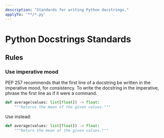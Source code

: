 ```yaml
---
description: "Standards for writing Python docstrings."
applyTo: '**/*.py'
---
```


# Python Docstrings Standards

## Rules

### Use imperative mood

PEP 257 recommends that the first line of a docstring be written in the imperative mood,
for consistency. To write the docstring in the imperative, phrase the first line as if it
were a command.

```python
def average(values: list[float]) -> float:
    """Returns the mean of the given values."""
```

Use instead:

```python
def average(values: list[float]) -> float:
    """Return the mean of the given values."""
```
